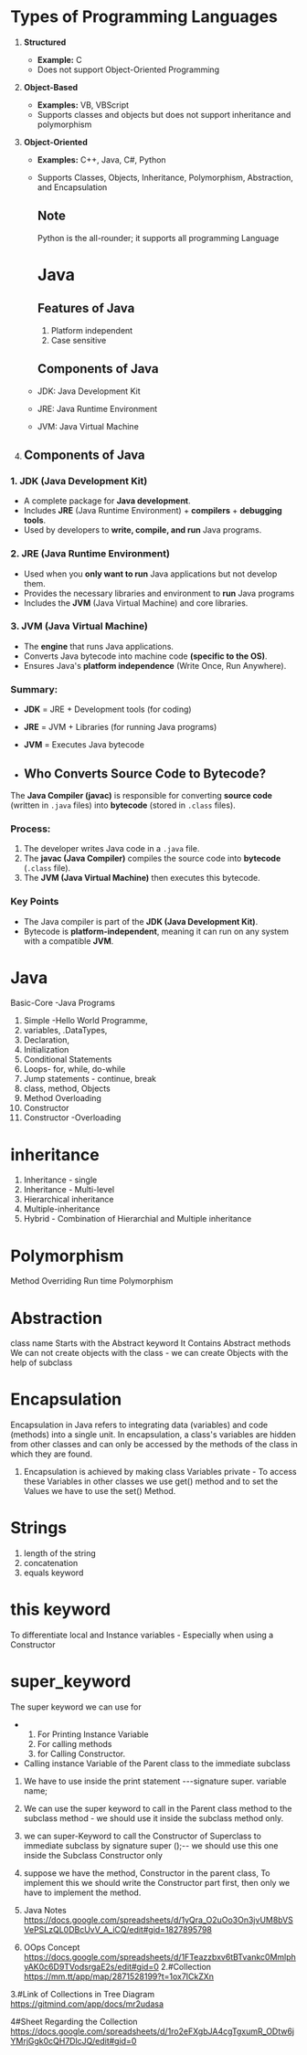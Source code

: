 # Types of Programming Languages

1. **Structured**  
   - **Example:** C  
   - Does not support Object-Oriented Programming  

2. **Object-Based**  
   - **Examples:** VB, VBScript  
   - Supports classes and objects but does not support inheritance and polymorphism  

3. **Object-Oriented**  
   - **Examples:** C++, Java, C#, Python  
   - Supports Classes, Objects, Inheritance, Polymorphism, Abstraction, and Encapsulation


     ## Note
      Python is the all-rounder; it supports all programming Language

     # Java
     ## Features of Java
     1. Platform independent
     2. Case sensitive
    
     ## Components of Java
   - JDK: Java Development Kit
   - JRE: Java Runtime Environment
   - JVM: Java Virtual Machine
  
4. ## Components of Java

### 1. JDK (Java Development Kit)  
- A complete package for **Java development**.  
- Includes **JRE** (Java Runtime Environment) + **compilers** + **debugging tools**.  
- Used by developers to **write, compile, and run** Java programs.  

### 2. JRE (Java Runtime Environment)  
- Used when you **only want to run** Java applications but not develop them.
-  Provides the necessary libraries and environment to **run** Java programs
- Includes the **JVM** (Java Virtual Machine) and core libraries.  


### 3. JVM (Java Virtual Machine)  
- The **engine** that runs Java applications.  
- Converts Java bytecode into machine code **(specific to the OS)**.  
- Ensures Java's **platform independence** (Write Once, Run Anywhere).  

### **Summary:**  
- **JDK** = JRE + Development tools (for coding)  
- **JRE** = JVM + Libraries (for running Java programs)  
- **JVM** = Executes Java bytecode

- ## Who Converts Source Code to Bytecode?

The **Java Compiler (javac)** is responsible for converting **source code** (written in `.java` files) into **bytecode** (stored in `.class` files).

### **Process:**
1. The developer writes Java code in a `.java` file.  
2. The **javac (Java Compiler)** compiles the source code into **bytecode** (`.class` file).  
3. The **JVM (Java Virtual Machine)** then executes this bytecode.  

### **Key Points**
- The Java compiler is part of the **JDK (Java Development Kit)**.  
- Bytecode is **platform-independent**, meaning it can run on any system with a compatible **JVM**.  


     
# Java
Basic-Core -Java Programs
1. Simple -Hello World Programme,
2. variables,
.DataTypes, 
4. Declaration, 
5. Initialization 
6. Conditional Statements
7. Loops- for, while, do-while 
8. Jump statements - continue, break
9. class, method, Objects 
10. Method Overloading 
11. Constructor
12. Constructor -Overloading 
# inheritance 
1. Inheritance - single 
2. Inheritance - Multi-level 
3. Hierarchical inheritance
4. Multiple-inheritance 
5. Hybrid - Combination of Hierarchial and Multiple inheritance 
# Polymorphism 
Method Overriding
Run time Polymorphism 
# Abstraction 
class name Starts with the Abstract keyword 
It Contains Abstract methods 
We can not create objects with the class - we can create Objects with the help of subclass 
# Encapsulation 

Encapsulation in Java refers to integrating data (variables) and code (methods) into a single unit. In encapsulation, a class's variables are hidden from other classes and can only be accessed by the methods of the class in which they are found.

1. Encapsulation is achieved by making class Variables  private - To access these Variables in other classes we use get() method and to set the Values we have to use  the set() Method.
# Strings
1. length of the string
2. concatenation
3. equals keyword
# this keyword
To differentiate local and Instance variables - Especially when using a Constructor
# super_keyword
 The super keyword we can use for 
 * 1. For Printing Instance Variable
   2. For calling methods
   3. for Calling Constructor.
* Calling instance Variable of the Parent class to the immediate subclass
1. We have to use inside  the print statement ---signature super. variable name;
2. We can use the super keyword  to call in the Parent class method to the subclass method - we should use it inside the subclass method only.
3. we can super-Keyword to call the Constructor of Superclass to immediate subclass by signature super ();-- we should use this one inside the Subclass Constructor only
4. suppose we have the method, Constructor  in the parent class, To implement this  we should write the Constructor part first, then only we have to implement the method.


1. Java Notes
   https://docs.google.com/spreadsheets/d/1yQra_O2uOo3On3jvUM8bVSVePSLzQL0DBcUvV_A_iCQ/edit#gid=1827895798
2. OOps Concept
   https://docs.google.com/spreadsheets/d/1FTeazzbxv6tBTvankc0MmlphyAK0c6D9TVodsrgaE2s/edit#gid=0
2.#Collection 
https://mm.tt/app/map/2871528199?t=1ox7ICkZXn

3.#Link of Collections in Tree Diagram
 https://gitmind.com/app/docs/mr2udasa


4#Sheet Regarding the Collection 
https://docs.google.com/spreadsheets/d/1ro2eFXgbJA4cgTgxumR_ODtw6jYMrjGgk0cQH7DlcJQ/edit#gid=0




